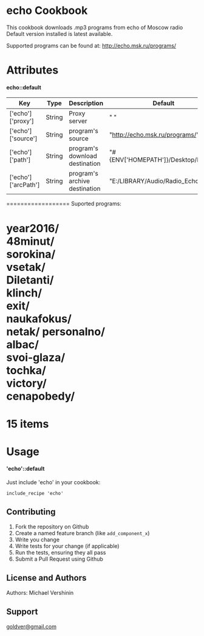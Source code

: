 echo Cookbook
==================

This cookbook downloads .mp3 programs from echo of Moscow radio <br>
Default version installed is latest available.

Supported programs can be found at: http://echo.msk.ru/programs/ <br>


Attributes
==================
#### echo::default

| Key | Type | Description | Default |
| --- | ---- | ----------- | ------- |
| ['echo']['proxy'] | String | Proxy server | " " |
| ['echo']['source'] | String | program's source | "http://echo.msk.ru/programs/" |
| ['echo']['path'] | String | program's download destination | "#{ENV['HOMEPATH']}/Desktop/Radio/" |
| ['echo']['arcPath'] | String | program's archive destination | "E:/LIBRARY/Audio/Radio_Echo/" |

==================
Suported programs:

year2016/ <br>
48minut/ <br>
sorokina/ <br>
vsetak/ <br>
Diletanti/ <br>
klinch/ <br>
exit/ <br>
naukafokus/ <br>
netak/
personalno/ <br>
albac/ <br>
svoi-glaza/ <br>
tochka/ <br>
victory/ <br>
cenapobedy/ <br>
==================
15 items
==================

Usage
==================
#### 'echo'::default

Just include 'echo' in your cookbook:

    include_recipe 'echo'

Contributing
------------
1. Fork the repository on Github
2. Create a named feature branch (like `add_component_x`)
3. Write you change
4. Write tests for your change (if applicable)
5. Run the tests, ensuring they all pass
6. Submit a Pull Request using Github

License and Authors
-------------------
Authors: Michael Vershinin

Support
-------------------
goldver@gmail.com